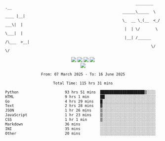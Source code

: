 ```
                                                           ________        .__ 
                                                     ______\_____  \  ____ |__|
                                                     \_  __ \_(__  <_/ ___\|  |
                                                      |  | \/       \  \___|  |
                                                      |__| /______  /\___  >__|
                                                                  \/     \/    
```

<div align="center">
  <img src="https://komarev.com/ghpvc/?username=r3ci&label=Profile%20views&color=000000&style=for-the-badge"/>
  <img src="https://img.shields.io/github/followers/R3CI?color=black&style=for-the-badge&logo=github&label=Follows"/>
  <img src="https://img.shields.io/github/stars/R3CI?color=black&style=for-the-badge&logo=github&label=Stars"/>
 
  <img src="https://github-widgetbox.vercel.app/api/profile?username=R3CI&data=followers,repositories,stars,commits&theme=rgb">
  <br>

  <img src="https://github-widgetbox.vercel.app/api/skills?languages=python,go,json&theme=rgb&includeNames=true">
  <br>
  
</p>

<!--START_SECTION:waka-->

```txt
From: 07 March 2025 - To: 16 June 2025

Total Time: 115 hrs 31 mins

Python                     93 hrs 51 mins  ████████████████████▒░░░░   81.00 %
HTML                       9 hrs 1 min     ██░░░░░░░░░░░░░░░░░░░░░░░   07.79 %
Go                         4 hrs 29 mins   █░░░░░░░░░░░░░░░░░░░░░░░░   03.88 %
Text                       2 hrs 28 mins   ▓░░░░░░░░░░░░░░░░░░░░░░░░   02.14 %
JSON                       1 hr 26 mins    ▒░░░░░░░░░░░░░░░░░░░░░░░░   01.24 %
JavaScript                 1 hr 23 mins    ▒░░░░░░░░░░░░░░░░░░░░░░░░   01.20 %
CSS                        1 hr 1 min      ▒░░░░░░░░░░░░░░░░░░░░░░░░   00.88 %
Markdown                   36 mins         ░░░░░░░░░░░░░░░░░░░░░░░░░   00.52 %
INI                        35 mins         ░░░░░░░░░░░░░░░░░░░░░░░░░   00.51 %
Other                      20 mins         ░░░░░░░░░░░░░░░░░░░░░░░░░   00.30 %
```

<!--END_SECTION:waka-->
